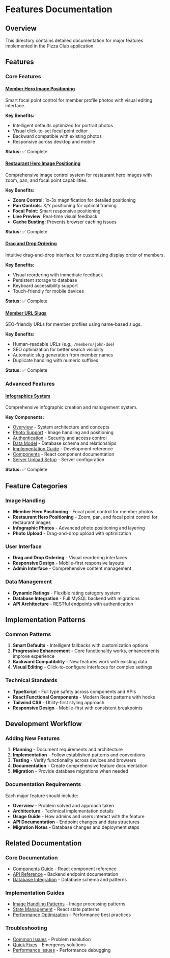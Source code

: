 # Features Documentation

## Overview

This directory contains detailed documentation for major features implemented in the Pizza Club application.

## Features

### Core Features

#### [Member Hero Image Positioning](./member-hero-positioning.md)
Smart focal point control for member profile photos with visual editing interface.

**Key Benefits:**
- Intelligent defaults optimized for portrait photos
- Visual click-to-set focal point editor
- Backward compatible with existing photos
- Responsive across desktop and mobile

**Status:** ✅ Complete

#### [Restaurant Hero Image Positioning](./restaurant-hero-image-positioning.md)
Comprehensive image control system for restaurant hero images with zoom, pan, and focal point capabilities.

**Key Benefits:**
- **Zoom Control**: 1x-3x magnification for detailed positioning
- **Pan Controls**: X/Y positioning for optimal framing
- **Focal Point**: Smart responsive positioning
- **Live Preview**: Real-time visual feedback
- **Cache Busting**: Prevents browser caching issues

**Status:** ✅ Complete

#### [Drag and Drop Ordering](./drag-and-drop-ordering.md)
Intuitive drag-and-drop interface for customizing display order of members.

**Key Benefits:**
- Visual reordering with immediate feedback
- Persistent storage to database
- Keyboard accessibility support
- Touch-friendly for mobile devices

**Status:** ✅ Complete

#### [Member URL Slugs](./member-url-slugs.md)
SEO-friendly URLs for member profiles using name-based slugs.

**Key Benefits:**
- Human-readable URLs (e.g., `/members/john-doe`)
- SEO optimization for better search visibility
- Automatic slug generation from member names
- Duplicate handling with numeric suffixes

**Status:** ✅ Complete

### Advanced Features

#### [Infographics System](./infographics/)
Comprehensive infographic creation and management system.

**Key Components:**
- [Overview](./infographics/overview.md) - System architecture and concepts
- [Photo Support](./infographics/photo-support.md) - Image handling and positioning
- [Authentication](./infographics/authentication.md) - Security and access control
- [Data Model](./infographics/data-model.md) - Database schema and relationships
- [Implementation Guide](./infographics/implementation-guide.md) - Development reference
- [Components](./infographics/components.md) - React component documentation
- [Server Upload Setup](./infographics/server-upload-setup.md) - Server configuration

**Status:** ✅ Complete

## Feature Categories

### Image Handling
- **Member Hero Positioning** - Focal point control for member photos
- **Restaurant Hero Positioning** - Zoom, pan, and focal point control for restaurant images
- **Infographic Photos** - Advanced photo positioning and layering
- **Photo Upload** - Drag-and-drop upload with optimization

### User Interface
- **Drag and Drop Ordering** - Visual reordering interfaces
- **Responsive Design** - Mobile-first responsive layouts
- **Admin Interface** - Comprehensive content management

### Data Management
- **Dynamic Ratings** - Flexible rating category system
- **Database Integration** - Full MySQL backend with migrations
- **API Architecture** - RESTful endpoints with authentication

## Implementation Patterns

### Common Patterns
1. **Smart Defaults** - Intelligent fallbacks with customization options
2. **Progressive Enhancement** - Core functionality works, enhancements improve experience
3. **Backward Compatibility** - New features work with existing data
4. **Visual Editing** - Click-to-configure interfaces for complex settings

### Technical Standards
- **TypeScript** - Full type safety across components and APIs
- **React Functional Components** - Modern React patterns with hooks
- **Tailwind CSS** - Utility-first styling approach
- **Responsive Design** - Mobile-first with consistent breakpoints

## Development Workflow

### Adding New Features

1. **Planning** - Document requirements and architecture
2. **Implementation** - Follow established patterns and conventions
3. **Testing** - Verify functionality across devices and browsers
4. **Documentation** - Create comprehensive feature documentation
5. **Migration** - Provide database migrations when needed

### Documentation Requirements

Each major feature should include:
- **Overview** - Problem solved and approach taken
- **Architecture** - Technical implementation details
- **Usage Guide** - How admins and users interact with the feature
- **API Documentation** - Endpoint changes and data structures
- **Migration Notes** - Database changes and deployment steps

## Related Documentation

### Core Documentation
- [Components Guide](../components.md) - React component reference
- [API Reference](../API.md) - Backend endpoint documentation  
- [Database Integration](../architecture/database-integration.md) - Database schema and patterns

### Implementation Guides
- [Image Handling Patterns](../patterns/image-handling-index.md) - Image processing patterns
- [State Management](../patterns/state-management-patterns.md) - React state patterns
- [Performance Optimization](../patterns/performance-patterns.md) - Performance best practices

### Troubleshooting
- [Common Issues](../troubleshooting/troubleshooting-index.md) - Problem resolution
- [Quick Fixes](../troubleshooting/quick-fixes.md) - Emergency solutions
- [Performance Issues](../troubleshooting/performance-issues.md) - Performance debugging